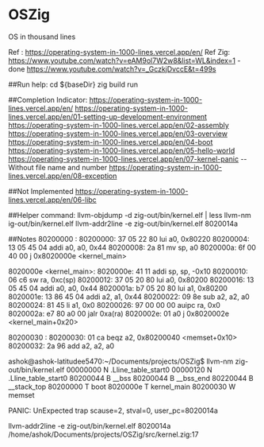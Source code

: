 # OSZig
OS in thousand lines

Ref : https://operating-system-in-1000-lines.vercel.app/en/
Ref Zig: https://www.youtube.com/watch?v=eAM9ol7W2w8&list=WL&index=1 - done 
         https://www.youtube.com/watch?v=_GczkjDvccE&t=499s 

##Run help:
cd ${baseDir}
zig build run

##Completion Indicator:
https://operating-system-in-1000-lines.vercel.app/en/
https://operating-system-in-1000-lines.vercel.app/en/01-setting-up-development-environment
https://operating-system-in-1000-lines.vercel.app/en/02-assembly
https://operating-system-in-1000-lines.vercel.app/en/03-overview
https://operating-system-in-1000-lines.vercel.app/en/04-boot
https://operating-system-in-1000-lines.vercel.app/en/05-hello-world
https://operating-system-in-1000-lines.vercel.app/en/07-kernel-panic -- Without file name and number
https://operating-system-in-1000-lines.vercel.app/en/08-exception 

##Not Implemented
https://operating-system-in-1000-lines.vercel.app/en/06-libc

##Helper command:
llvm-objdump -d zig-out/bin/kernel.elf | less
llvm-nm ig-out/bin/kernel.elf
llvm-addr2line -e zig-out/bin/kernel.elf 8020014a


##Notes
80200000 <boot>:
80200000: 37 05 22 80   lui     a0, 0x80220
80200004: 13 05 45 04   addi    a0, a0, 0x44
80200008: 2a 81         mv      sp, a0
8020000a: 6f 00 40 00   j       0x8020000e <kernel_main>

8020000e <kernel_main>:
8020000e: 41 11         addi    sp, sp, -0x10
80200010: 06 c6         sw      ra, 0xc(sp)
80200012: 37 05 20 80   lui     a0, 0x80200
80200016: 13 05 45 04   addi    a0, a0, 0x44
8020001a: b7 05 20 80   lui     a1, 0x80200
8020001e: 13 86 45 04   addi    a2, a1, 0x44
80200022: 09 8e         sub     a2, a2, a0
80200024: 81 45         li      a1, 0x0
80200026: 97 00 00 00   auipc   ra, 0x0
8020002a: e7 80 a0 00   jalr    0xa(ra) <memset>
8020002e: 01 a0         j       0x8020002e <kernel_main+0x20>

80200030 <memset>:
80200030: 01 ca         beqz    a2, 0x80200040 <memset+0x10>
80200032: 2a 96         add     a2, a2, a0

ashok@ashok-latitudee5470:~/Documents/projects/OSZig$ llvm-nm zig-out/bin/kernel.elf
00000000 N .Lline_table_start0
00000120 N .Lline_table_start0
80200044 B __bss
80200044 B __bss_end
80220044 B __stack_top
80200000 T boot
8020000e T kernel_main
80200030 W memset

PANIC: UnExpected trap scause=2, stval=0, user_pc=8020014a

llvm-addr2line -e zig-out/bin/kernel.elf 8020014a
/home/ashok/Documents/projects/OSZig/src/kernel.zig:17